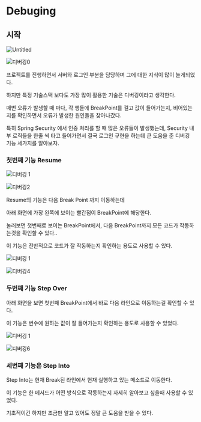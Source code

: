 # Debuging

## 시작

![Untitled](https://user-images.githubusercontent.com/70310271/195103904-23a6c536-ad34-4f61-aea6-adf81d629b21.png)

![디버깅0](https://user-images.githubusercontent.com/70310271/195103592-716515bb-ed86-49c0-b1d9-74169307150b.jpg)

프로젝트를 진행하면서 서버와 로그인 부분을 담당하며 그에 대한 지식이 많이 늘게되었다.

하지만 특정 기술스택 보다도 가장 많이 활용한 기술은 디버깅이라고 생각한다.

매번 오류가 발생할 때 마다, 각 행들에 BreakPoint를 걸고 값이 들어가는지, 비어있는지를 확인하면서 오류가 발생한 원인들을 찾아나갔다.

특히 Spring Security 에서 인증 처리를 할 때 많은 오류들이 발생했는데, Security 내부 로직들을 한줄 씩 타고 들어가면서 결국 로그인 구현을 하는데 큰 도움을 준 디버깅 기능 세가지를 알아보자.

### 첫번째 기능 Resume

![디버깅 1](https://user-images.githubusercontent.com/70310271/195103625-0a28c311-ad4a-4f47-94e4-ea91c7975906.jpg)

![디버깅2](https://user-images.githubusercontent.com/70310271/195103651-fe57afc5-1373-4692-add9-5b4371dedaa5.jpg)

Resume의 기능은 다음 Break Point 까지 이동하는데

아래 화면에 가장 왼쪽에 보이는 빨간점이 BreakPoint에 해당한다.

눌러보면 첫번째로 보이는 BreakPoint에서, 다음 BreakPoint까지 모든 코드가 작동하는것을 확인할 수 있다..

이 기능은 전반적으로 코드가 잘 작동하는지 확인하는 용도로 사용할 수 있다.

![디버깅 1](https://user-images.githubusercontent.com/70310271/195103670-ec8f1f33-93db-468b-a99b-ed0e712a2531.jpg)

![디버깅4](https://user-images.githubusercontent.com/70310271/195104252-8bf29abc-ff2b-4a7c-abf1-1196bcddba6f.png)

### 두번째 기능 Step Over

아래 화면을 보면 첫번째 BreakPoint에서 바로 다음 라인으로 이동하는걸 확인할 수 있다.

이 기능은 변수에 원하는 값이 잘 들어가는지 확인하는 용도로 사용할 수 있었다.

![디버깅 1](https://user-images.githubusercontent.com/70310271/195103732-71e0f9b3-cb1c-462d-bc9d-412d3be82163.jpg)

![디버깅6](https://user-images.githubusercontent.com/70310271/195104350-6c015b08-4e55-4dc9-8267-7452f15d10a5.png)

### 세번째 기능은 Step Into

Step Into는 현재 Break된 라인에서 현재 실행하고 있는 메소드로 이동한다.

이 기능은 한 메서드가 어떤 방식으로 작동하는지 자세히 알아보고 싶을때 사용할 수 있었다.

기초적이긴 하지만 조금만 알고 있어도 정말 큰 도움을 받을 수 있다.
